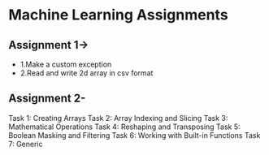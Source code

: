 # Machine Learning Assignments

## Assignment 1->

- 1.Make a custom exception
- 2.Read and write 2d array in csv format


## Assignment 2-
Task 1: Creating Arrays 
Task 2: Array Indexing and Slicing
Task 3: Mathematical Operations
Task 4: Reshaping and Transposing
Task 5: Boolean Masking and Filtering
Task 6: Working with Built-in Functions
Task 7: Generic
